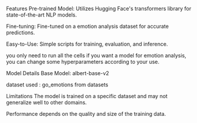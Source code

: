 Features
Pre-trained Model: Utilizes Hugging Face's transformers library for state-of-the-art NLP models.

Fine-tuning: Fine-tuned on a emotion analysis dataset for accurate predictions.

Easy-to-Use: Simple scripts for training, evaluation, and inference.

you only need to run all the cells if you want a model for emotion analysis, you can change some hyperparameters according to your use.

Model Details
Base Model: albert-base-v2

dataset used : go_emotions from datasets

Limitations
The model is trained on a specific dataset and may not generalize well to other domains.

Performance depends on the quality and size of the training data.
